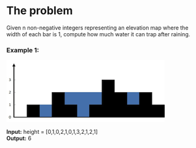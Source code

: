 # The problem

Given n non-negative integers representing an elevation map where the width of each bar is 1, compute how much water it can trap after raining.

### Example 1:

![img.png](img.png)

**Input:** height = [0,1,0,2,1,0,1,3,2,1,2,1]  
**Output:** 6  

